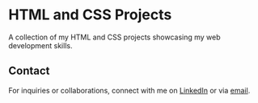 # HTML and CSS Projects

A collection of my HTML and CSS projects showcasing my web development skills.

## Contact

For inquiries or collaborations, connect with me on [LinkedIn](https://www.linkedin.com/in/muhammadwaheedaree) or via [email](mailto:wm0297567@gmail.com).
